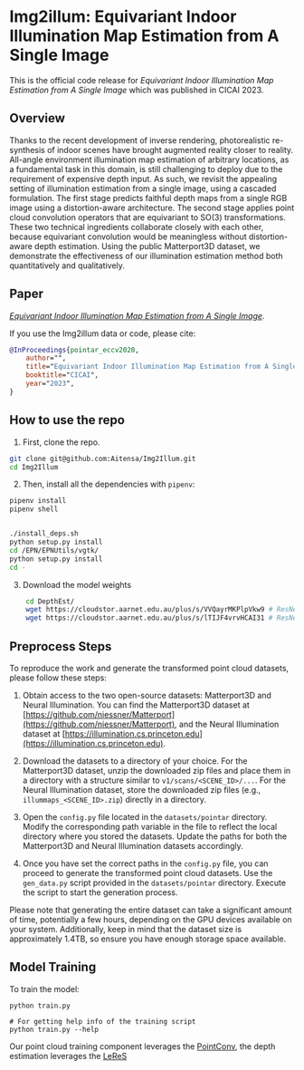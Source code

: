 # Img2illum: Equivariant Indoor Illumination Map Estimation from A Single Image 


This is the official code release for *Equivariant Indoor Illumination Map Estimation from A Single Image* which was published in CICAI 2023. 



## Overview 
Thanks to the recent development of inverse rendering, photorealistic re-synthesis of indoor scenes have brought augmented reality closer to reality. All-angle environment illumination map estimation of arbitrary locations, as a fundamental task in this domain, is still challenging to deploy due to the requirement of expensive depth input. As such, we revisit the appealing setting of illumination estimation from a single image, using a cascaded formulation. The first stage predicts faithful depth maps from a single RGB image using a distortion-aware architecture. The second stage applies point cloud convolution operators that are equivariant to SO(3) transformations. These two technical ingredients collaborate closely with each other, because equivariant convolution would be meaningless without distortion-aware depth estimation. Using the public Matterport3D dataset, we demonstrate the effectiveness of our illumination estimation method both quantitatively and qualitatively. 

## Paper 

[*Equivariant Indoor Illumination Map Estimation from A Single Image*]().

If you use the Img2illum data or code, please cite: 

```bibtex
@InProceedings{pointar_eccv2020,
    author="",
    title="Equivariant Indoor Illumination Map Estimation from A Single Image",
    booktitle="CICAI",
    year="2023",
}
```


## How to use the repo

1. First, clone the repo.

```bash
git clone git@github.com:Aitensa/Img2Illum.git
cd Img2Illum
```

2. Then, install all the dependencies with `pipenv`:

```bash
pipenv install
pipenv shell


./install_deps.sh
python setup.py install
cd /EPN/EPNUtils/vgtk/
python setup.py install
cd -
```
3. Download the model weights
```bash
    cd DepthEst/
    wget https://cloudstor.aarnet.edu.au/plus/s/VVQayrMKPlpVkw9 # ResNet50 backbone
    wget https://cloudstor.aarnet.edu.au/plus/s/lTIJF4vrvHCAI31 # ResNeXt101 backbone
```
## Preprocess Steps



To reproduce the work and generate the transformed point cloud datasets, please follow these steps:

1. Obtain access to the two open-source datasets: Matterport3D and Neural Illumination. You can find the Matterport3D dataset at [https://github.com/niessner/Matterport](https://github.com/niessner/Matterport), and the Neural Illumination dataset at [https://illumination.cs.princeton.edu](https://illumination.cs.princeton.edu).

2. Download the datasets to a directory of your choice. For the Matterport3D dataset, unzip the downloaded zip files and place them in a directory with a structure similar to `v1/scans/<SCENE_ID>/...`. For the Neural Illumination dataset, store the downloaded zip files (e.g., `illummaps_<SCENE_ID>.zip`) directly in a directory.

3. Open the `config.py` file located in the `datasets/pointar` directory. Modify the corresponding path variable in the file to reflect the local directory where you stored the datasets. Update the paths for both the Matterport3D and Neural Illumination datasets accordingly.

4. Once you have set the correct paths in the `config.py` file, you can proceed to generate the transformed point cloud datasets. Use the `gen_data.py` script provided in the `datasets/pointar` directory. Execute the script to start the generation process.

Please note that generating the entire dataset can take a significant amount of time, potentially a few hours, depending on the GPU devices available on your system. Additionally, keep in mind that the dataset size is approximately 1.4TB, so ensure you have enough storage space available.


## Model Training

To train the model:

```
python train.py

# For getting help info of the training script
python train.py --help
```
Our point cloud training component leverages the [PointConv](https://github.com/DylanWusee/pointconv_pytorch), the depth estimation leverages the [LeReS](https://github.com/aim-uofa/AdelaiDepth/tree/main/LeReS)





